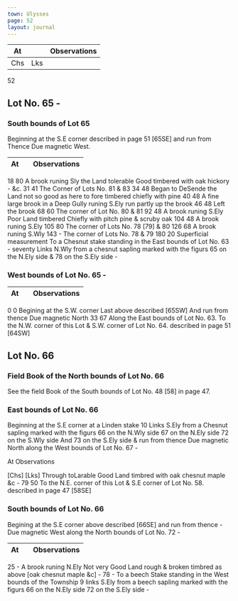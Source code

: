 ```yaml
---
town: Ulysses
page: 52
layout: journal
---
```


| At |    | Observations |
| -- | -- | ------------ |
| Chs | Lks | |

52

## Lot No. 65 -
### South bounds of Lot 65
Beginning at the S.E corner described in page 51 [65SE] and run from Thence Due magnetic West.

| At |    | Observations |
| -- | -- | ------------ |
18  80  A brook runing Sly the Land tolerable Good timbered with oak hickory - &c.
31  41  The Corner of Lots No. 81 & 83
34  48  Began to DeSende the Land not so good as here to fore timbered chiefly with 
pine
40  48  A fine large brook in a Deep Gully runing S.Ely run partly up the brook
46  48  Left the brook
68  60  The corner of Lot No. 80 & 81
92  48  A brook runing S.Ely Poor Land timbered Chiefly with pitch pine & scruby oak
104  48  A brook runing S.Ely
105  80  The corner of Lots No. 78 [79] & 80
126  68  A brook runing S.Wly
143  -  The corner of Lots No. 78 & 79
180  20  Superficial measurement To a Chesnut stake standing in the East bounds of Lot 
No. 63 - seventy Links N.Wly from a chesnut sapling marked with the figurs 65 on the N.Ely side & 78 on the S.Ely side - 

### West bounds of Lot No. 65 -

| At |    | Observations |
| -- | -- | ------------ |
0  0  Begining at the S.W. corner Last above described [65SW] And run from thence 
Due magnetic North
33  67  Along the East bounds of Lot No. 63. To the N.W. corner of this Lot & S.W. corner
of Lot No. 64. described in page 51 [64SW]


## Lot No. 66
### Field Book of the North bounds of Lot No. 66
See the field Book of the South bounds of Lot No. 48 [58] in page 47.

### East bounds of Lot No. 66
Beginning at the S.E corner at a Linden stake 10 Links S.Ely from a Chesnut sapling marked with the figurs 66 on the N.Wly side 67 on the N.Ely side 72 on the S.Wly side And 73 on the S.Ely side & run from thence Due magnetic North along the West bounds of Lot No. 67 -

At        Observations

[Chs]  [Lks]  Through toLarable Good Land timbred with oak chesnut maple &c -
79  50  To the N.E. corner of this Lot & S.E corner of Lot No. 58. described in page 47 
[58SE]

### South bounds of Lot No. 66
Begining at the S.E corner above described [66SE] and run from thence - 
Due magnetic West along the North bounds of Lot No. 72 - 

| At |    | Observations |
| -- | -- | ------------ |
25  -  A brook runing N.Ely Not very Good Land rough & broken timbred as above [oak 
chesnut maple &c] - 
78  -  To a beech Stake standing in the West bounds of the Township 9 links S.Ely from 
a beech sapling marked with the figurs 66 on the N.Ely side 72 on the S.Ely side - 


